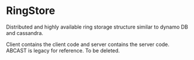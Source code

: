 # RingStore
Distributed and highly available ring storage structure similar to dynamo DB and cassandra.

Client contains the client code and server contains the server code. ABCAST is legacy for reference. To be deleted.